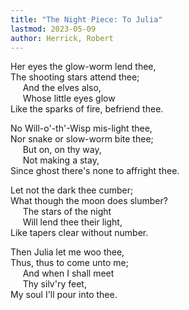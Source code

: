 ```yaml
---
title: "The Night Piece: To Julia"
lastmod: 2023-05-09
author: Herrick, Robert
---
```

Her eyes the glow-worm lend thee,  
The shooting stars attend thee;  
&nbsp;&nbsp;&nbsp;&nbsp; And the elves also,  
&nbsp;&nbsp;&nbsp;&nbsp; Whose little eyes glow  
Like the sparks of fire, befriend thee.  

No Will-o'-th'-Wisp mis-light thee,  
Nor snake or slow-worm bite thee;  
&nbsp;&nbsp;&nbsp;&nbsp; But on, on thy way,  
&nbsp;&nbsp;&nbsp;&nbsp; Not making a stay,  
Since ghost there's none to affright thee.  

Let not the dark thee cumber;  
What though the moon does slumber?  
&nbsp;&nbsp;&nbsp;&nbsp; The stars of the night  
&nbsp;&nbsp;&nbsp;&nbsp; Will lend thee their light,  
Like tapers clear without number.  

Then Julia let me woo thee,  
Thus, thus to come unto me;  
&nbsp;&nbsp;&nbsp;&nbsp; And when I shall meet  
&nbsp;&nbsp;&nbsp;&nbsp; Thy silv'ry feet,  
My soul I'll pour into thee.<br />

